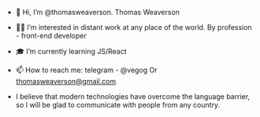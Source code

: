 - 👋 Hi, I’m @thomasweaverson. Thomas Weaverson
- 👨‍💻 I’m interested in distant work at any place of the world. By profession - front-end developer
- 🎓 I’m currently learning JS/React
- 📫 How to reach me: telegram - @vegog Or thomasweaverson@gmail.com

- I believe that modern technologies have overcome the language barrier, so I will be glad to communicate with people from any country.

<!---
thomasweaverson/thomasweaverson is a ✨ special ✨ repository because its `README.md` (this file) appears on your GitHub profile.
You can click the Preview link to take a look at your changes.
- 🤝 I’m looking to collaborate for maybe charity organisations that helps animals
--->
